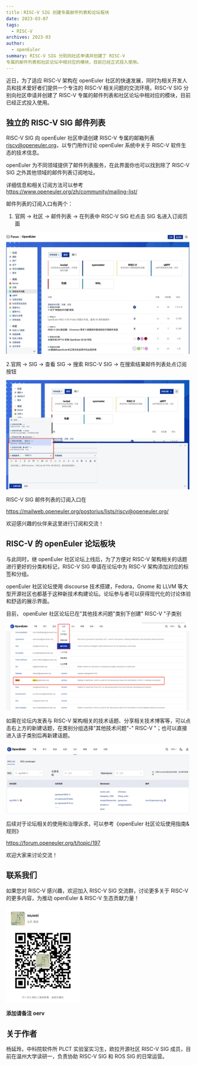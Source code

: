 ```yaml
---
title：RISC-V SIG 创建专属邮件列表和论坛板块
date: 2023-03-07
tags:
  - RISC-V
archives: 2023-03
author:
  - openEuler
summary: RISC-V SIG 分别向社区申请并创建了 RISC-V
专属的邮件列表和社区论坛中相对应的模块，目前已经正式投入使用。
---
```




近日，为了适应 RISC-V 架构在 openEuler
社区的快速发展，同时为相关开发人员和技术爱好者们提供一个专注的 RISC-V
相关问题的交流环境，RISC-V SIG 分别向社区申请并创建了 RISC-V
专属的邮件列表和社区论坛中相对应的模块，目前已经正式投入使用。

## 独立的 RISC-V SIG 邮件列表

RISC-V SIG 向 openEuler 社区申请创建 RISC-V 专属的邮箱列表
riscv@openeuler.org，以专门用作讨论 openEuler 系统中关于 RISC-V
软件生态的技术信息。

openEuler 为不同领域提供了邮件列表服务，在此界面你也可以找到除了 RISC-V
SIG 之外其他领域的邮件列表订阅地址。

详细信息和相关订阅方法可以参考
https://www.openeuler.org/zh/community/mailing-list/

邮件列表的订阅入口有两个：

1.  官网 → 社区 → 邮件列表 → 在列表中 RISC-V SIG 栏点击 SIG
    名进入订阅页面

<img src="./img/news/RISC/media/image1.jpeg" width="500" >


2.官网 → SIG → 查看 SIG → 搜索 RISC-V SIG →
在搜索结果邮件列表处点订阅按钮

<img src="./img/news/RISC/media/image2.jpeg" width="500" >


RISC-V SIG 邮件列表的订阅入口在

https://mailweb.openeuler.org/postorius/lists/riscv@openeuler.org/

欢迎感兴趣的伙伴来这里进行订阅和交流！

## RISC-V 的 openEuler 论坛板块

与此同时，继 openEuler 社区论坛上线后，为了方便对 RISC-V
架构相关的话题进行更好的分类和标记，RISC-V SIG 申请在论坛中为 RISC-V
架构添加对应的标签和分组。

openEuler 社区论坛使用 discourse 技术搭建，Fedora，Gnome 和 LLVM
等大型开源社区也都基于这种新技术构建论坛。论坛参与者可以获得现代化的讨论体验和舒适的展示界面。

目前， openEuler 社区论坛已在"其他技术问题"类别下创建" RISC-V "子类别



<img src="./img/news/RISC/media/image3.png" width="500" >

如需在论坛内发表与 RISC-V
架构相关的技术话题、分享相关技术博客等，可以点击右上方的新建话题，在类别分组选择"其他技术问题"-"
RISC-V "；也可以直接进入该子类别后再新建话题。



<img src="./img/news/RISC/media/image4.jpeg" width="500" >

后续对于论坛相关的使用和治理诉求，可以参考《openEuler
社区论坛使用指南&规则》

https://forum.openeuler.org/t/topic/197

欢迎大家来讨论交流！

## 联系我们


如果您对 RISC-V 感兴趣，欢迎加入 RISC-V SIG 交流群，讨论更多关于 RISC-V
的更多内容，为推动 openEuler & RISC-V 生态贡献力量！




<img src="./img/news/RISC/media/image5.png" width="200" >

**添加请备注 oerv**



## 关于作者

杨延玲，中科院软件所 PLCT 实验室实习生，欧拉开源社区 RISC-V SIG
成员，目前在温州大学读研一，负责协助 RISC-V SIG 和 ROS SIG 的日常运营。
